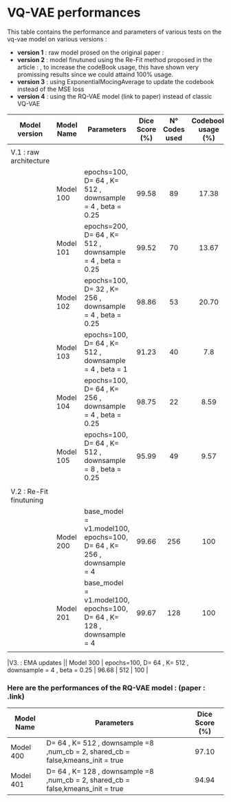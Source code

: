 # VQ-VAE performances

This table contains the performance and parameters of various tests on the vq-vae model on various versions :

- **version 1** : raw model prosed on the original paper :
- **version 2** : model finutuned using the Re-Fit method proposed in the article : , to increase the codeBook usage, this have shown very promissing results since we could attaind 100% usage.
- **version 3** : using ExponentialMocingAverage to update the codebook instead of the MSE loss
- **version 4** : using the RQ-VAE model (link to paper) instead of classic VQ-VAE

| Model version           | Model Name | Parameters                                                            | Dice Score (%) | N° Codes used | Codebook usage (%) |
| ----------------------- | ---------- | --------------------------------------------------------------------- | :------------: | :-----------: | :----------------: |
|                         |            |                                                                       |                |               |                    |
| V.1 : raw architecture  |
|                         | Model 100  | epochs=100, D= 64 , K= 512 , downsample = 4 , beta = 0.25             |     99.58      |      89       |       17.38        |
|                         | Model 101  | epochs=200, D= 64 , K= 512 , downsample = 4 , beta = 0.25             |     99.52      |      70       |       13.67        |
|                         | Model 102  | epochs=100, D= 32 , K= 256 , downsample = 4 , beta = 0.25             |     98.86      |      53       |       20.70        |
|                         | Model 103  | epochs=100, D= 64 , K= 512 , downsample = 4 , beta = 1                |     91.23      |      40       |        7.8         |
|                         | Model 104  | epochs=100, D= 64 , K= 256 , downsample = 4 , beta = 0.25             |     98.75      |      22       |        8.59        |
|                         | Model 105  | epochs=100, D= 64 , K= 512 , downsample = 8 , beta = 0.25             |     95.99      |      49       |        9.57        |
|                         |            |                                                                       |                |               |                    |
| V.2 : Re-Fit finutuning |
|                         | Model 200  | base_model = v1.model100, epochs=100, D= 64 , K= 256 , downsample = 4 |     99.66      |      256      |        100         |
|                         | Model 201  | base_model = v1.model100, epochs=100, D= 64 , K= 128 , downsample = 4 |     99.67      |      128      |        100         |
|                         |            |                                                                       |                |               |                    |

|V3. : EMA updates
|| Model 300 | epochs=100, D= 64 , K= 512 , downsample = 4 , beta = 0.25 | 96.68 | 512 | 100 |

### Here are the performances of the RQ-VAE model : (paper : .link)

| Model Name | Parameters                                                                       | Dice Score (%) |
| ---------- | -------------------------------------------------------------------------------- | :------------: |
| Model 400  | D= 64 , K= 512 , downsample =8 ,num_cb = 2, shared_cb = false,kmeans_init = true |     97.10      |
| Model 401  | D= 64 , K= 128 , downsample =8 ,num_cb = 2, shared_cb = false,kmeans_init = true |     94.94      |
